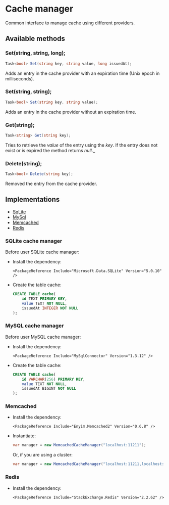 ﻿# Cache manager

Common interface to manage cache using different providers.

## Available methods

### Set(string, string, long);
```C#
Task<bool> Set(string key, string value, long issuedAt);
```

Adds an entry in the cache provider with an expiration time (Unix epoch in milliseconds).

### Set(string, string);
```C#
Task<bool> Set(string key, string value);
```

Adds an entry in the cache provider without an expiration time.

### Get(string);
```C#
Task<string> Get(string key);
```

Tries to retrieve the _value_ of the entry using the _key_. If the entry does not exist or is expired the method returns _null_._

### Delete(string);
```C#
Task<bool> Delete(string key);
```

Removed the entry from the cache provider.

## Implementations
- [SqLite](#sqlite)
- [MySql](#mysql)
- [Memcached](#memcached)
- [Redis](#redis)

### SQLite cache manager

<a name="sqlite"></a>
Before user SQLite cache manager:

- Install the dependency:
    ```
    <PackageReference Include="Microsoft.Data.SQLite" Version="5.0.10" />
    ```

- Create the table cache:
    ```sql
    CREATE TABLE cache(
        id TEXT PRIMARY KEY,
        value TEXT NOT NULL,
        issuedAt INTEGER NOT NULL
    );
    ```

### MySQL cache manager

<a name="mysql"></a>
Before user MySQL cache manager:

- Install the dependency:
    ```
    <PackageReference Include="MySqlConnector" Version="1.3.12" />
    ```

- Create the table cache:
    ```sql
    CREATE TABLE cache(
        id VARCHAR(256) PRIMARY KEY,
        value TEXT NOT NULL,
        issuedAt BIGINT NOT NULL
    );
    ```

### Memcached

<a name="memcached"></a>
- Install the dependency:
    ```
    <PackageReference Include="Enyim.Memcached2" Version="0.6.8" />
    ```
- Instantiate:
    ```C#
    var manager = new MemcachedCacheManager("localhost:11211");
    ```
    Or, if you are using a cluster:
    ```C#
    var manager = new MemcachedCacheManager("localhost:11211,localhost:11212");
    ```

### Redis

<a name="redis"></a>
- Install the dependency:
    ```
    <PackageReference Include="StackExchange.Redis" Version="2.2.62" />
    ```